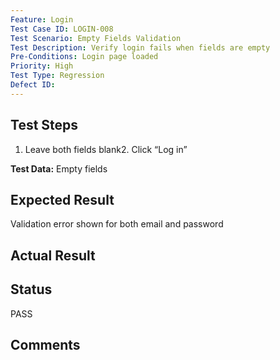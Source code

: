 ```yaml
---
Feature: Login
Test Case ID: LOGIN-008
Test Scenario: Empty Fields Validation
Test Description: Verify login fails when fields are empty
Pre-Conditions: Login page loaded
Priority: High
Test Type: Regression
Defect ID: 
---
```


## Test Steps
1. Leave both fields blank2. Click “Log in”

**Test Data:** Empty fields

## Expected Result
Validation error shown for both email and password

## Actual Result


## Status
PASS

## Comments

